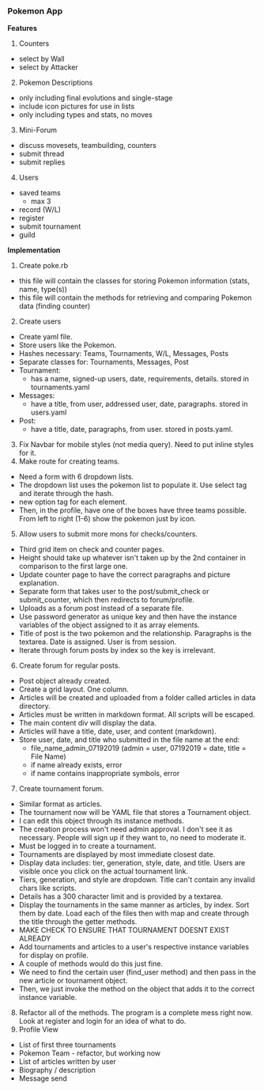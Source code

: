 ### Pokemon App ###

**Features**
1. Counters
- select by Wall
- select by Attacker
2. Pokemon Descriptions
- only including final evolutions and single-stage
- include icon pictures for use in lists
- only including types and stats, no moves
3. Mini-Forum 
- discuss movesets, teambuilding, counters
- submit thread
- submit replies
4. Users
- saved teams
  - max 3
- record (W/L)
- register
- submit tournament
- guild

**Implementation**
1. Create poke.rb
- this file will contain the classes for storing Pokemon information (stats, name, type(s))
- this file will contain the methods for retrieving and comparing Pokemon data (finding counter)
2. Create users
- Create yaml file.
- Store users like the Pokemon.
- Hashes necessary: Teams, Tournaments, W/L, Messages, Posts
- Separate classes for: Tournaments, Messages, Post
- Tournament:
  - has a name, signed-up users, date, requirements, details. stored in tournaments.yaml
- Messages:
  - have a title, from user, addressed user, date, paragraphs. stored in users.yaml
- Post:
  - have a title, date, paragraphs, from user. stored in posts.yaml.
3. Fix Navbar for mobile styles (not media query). Need to put 
inline styles for it.
4. Make route for creating teams. 
- Need a form with 6 dropdown lists.
- The dropdown list uses the pokemon list to populate it. Use select tag and iterate through the hash.
- new option tag for each element.
- Then, in the profile, have one of the boxes have three teams possible. From left to right (1-6) show
the pokemon just by icon.
5. Allow users to submit more mons for checks/counters.
- Third grid item on check and counter pages.
- Height should take up whatever isn't taken up by the 2nd container in comparison to the first large one.
- Update counter page to have the correct paragraphs and picture explanation.
- Separate form that takes user to the post/submit_check or submit_counter, which then redirects to forum/profile.
- Uploads as a forum post instead of a separate file.
- Use password generator as unique key and then have the instance variables of the object assigned to it as array
elements.
- Title of post is the two pokemon and the relationship. Paragraphs is the textarea. Date is assigned. User is from session.
- Iterate through forum posts by index so the key is irrelevant.
6. Create forum for regular posts.
- Post object already created.
- Create a grid layout. One column.
- Articles will be created and uploaded from a folder called articles in data directory.
- Articles must be written in markdown format. All scripts will be escaped.
- The main content div will display the data.
- Articles will have a title, date, user, and content (markdown).
- Store user, date, and title who submitted in the file name at the end:
  - file_name_admin_07192019 (admin = user, 07192019 = date, title = File Name)
  - if name already exists, error
  - if name contains inappropriate symbols, error
7. Create tournament forum.
- Similar format as articles.
- The tournament now will be YAML file that stores a Tournament object.
- I can edit this object through its instance methods.
- The creation process won't need admin approval. I don't see it as necessary. People will sign up if they want to, no need to moderate it.
- Must be logged in to create a tournament.
- Tournaments are displayed by most immediate closest date.
- Display data includes: tier, generation, style, date, and title. Users are visible once you click on the actual tournament link.
- Tiers, generation, and style are dropdown. Title can't contain any invalid chars like scripts.
- Details has a 300 character limit and is provided by a textarea.
- Display the tournaments in the same manner as articles, by index. Sort them by date. Load each of the files then with map and create through the title through the getter methods.
- MAKE CHECK TO ENSURE THAT TOURNAMENT DOESNT EXIST ALREADY
- Add tournaments and articles to a user's respective instance variables for display on profile.
- A couple of methods would do this just fine.
- We need to find the certain user (find_user method) and then pass in the new article or tournament object.
- Then, we just invoke the method on the object that adds it to the correct instance variable.
8. Refactor all of the methods. The program is a complete mess right now. Look at register and login for an idea of what to do.
9. Profile View
- List of first three tournaments
- Pokemon Team - refactor, but working now
- List of articles written by user
- Biography / description
- Message send
